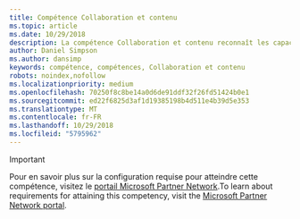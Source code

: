```yaml
---
title: Compétence Collaboration et contenu
ms.topic: article
ms.date: 10/29/2018
description: La compétence Collaboration et contenu reconnaît les capacités des partenaires à aider les clients à partager, collaborer et améliorer leur productivité avec les solutions SharePoint.
author: Daniel Simpson
ms.author: dansimp
keywords: compétence, compétences, Collaboration et contenu
robots: noindex,nofollow
ms.localizationpriority: medium
ms.openlocfilehash: 70250f8c8be14a0d6de91ddf32f26fd51424b0e1
ms.sourcegitcommit: ed22f6825d3af1d19385198b4d511e4b39d5e353
ms.translationtype: MT
ms.contentlocale: fr-FR
ms.lasthandoff: 10/29/2018
ms.locfileid: "5795962"
---
```

>[!IMPORTANT]
><span data-ttu-id="ad254-104">Pour en savoir plus sur la configuration requise pour atteindre cette compétence, visitez le [portail Microsoft Partner Network](https://partner.microsoft.com/membership/competencies).</span><span class="sxs-lookup"><span data-stu-id="ad254-104">To learn about requirements for attaining this competency, visit the [Microsoft Partner Network portal](https://partner.microsoft.com/membership/competencies).</span></span>

<!--

#Collaboration and Content
The Collaboration and Content competency recognizes partners delivering SharePoint solutions that help companies share, collaborate, and improve productivity.

##SharePoint Services Partner option
Put your product knowledge to the test by passing exams or certifications.

###Silver

1. Your organization must have **2** individuals pass either the exam or certification requirements.

    - **2** individuals must pass all the following exams:
        - [Exam 70-347](https://www.microsoft.com/en-us/learning/exam-70-347.aspx): Enabling Services for Microsoft Office 365
        - [Exam 70-339](https://www.microsoft.com/en-us/learning/exam-70-339.aspx): Managing Microsoft SharePoint Server 2016

    **OR**

    - **2** individuals must pass one of the following certifications:
        - [MCSE](https://www.microsoft.com/en-us/learning/mcse-productivity-certification.aspx): Productivity
        - [MCSD](https://www.microsoft.com/en-us/learning/mcsd-app-builder-certification.aspx): App Builder

###Gold
1. Your organization must have **4** individuals pass either the exam or certification requirements.

    - **4** individuals must pass all the following exams:
        - [Exam 70-347](https://www.microsoft.com/en-us/learning/exam-70-347.aspx): Enabling Services for Microsoft Office 365
        - [Exam 70-339](https://www.microsoft.com/en-us/learning/exam-70-339.aspx): Managing Microsoft SharePoint Server 2016

    **OR**

    - **4** individuals must pass one of the following certifications:
        - [MCSE](https://www.microsoft.com/en-us/learning/mcse-productivity-certification.aspx): Productivity
        - [MCSD](https://www.microsoft.com/en-us/learning/mcsd-app-builder-certification.aspx): App Builder
 -->

